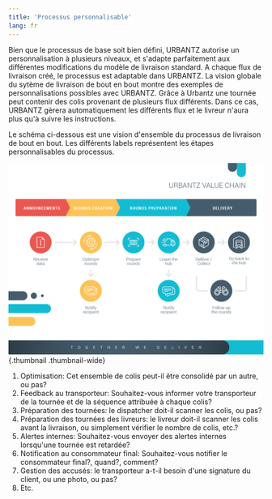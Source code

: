 ```yaml
---
title: 'Processus personnalisable'
lang: fr
---
```


Bien que le processus de base soit bien défini, URBANTZ autorise un personnalisation à plusieurs niveaux, et s'adapte parfaitement aux différentes modifications du modèle de livraison standard. A chaque flux de livraison créé, le processus est adaptable dans URBANTZ. La vision globale du sytème de livraison de bout en bout montre des exemples de personnalisations possibles avec URBANTZ.
Grâce à Urbantz une tournée peut contenir des colis provenant de plusieurs flux différents. Dans ce cas, URBANTZ gèrera automatiquement les différents flux et le livreur n'aura plus qu'à suivre les instructions.

Le schéma ci-dessous est une vision d'ensemble du processus de livraison de bout en bout. Les différents labels représentent les étapes personnalisables du processus.

![](process.jpg){.thumbnail .thumbnail-wide}

1.	Optimisation: Cet ensemble de colis peut-il être consolidé par un autre, ou pas?
2.	Feedback au transporteur: Souhaitez-vous informer votre transporteur de la tournée et de la séquence attribuée à chaque colis?
3.	Préparation des tournées: le dispatcher doit-il scanner les colis, ou pas?
4.	Préparation des tournées des livreurs: le livreur doit-il scanner les colis avant la livraison, ou simplement vérifier le nombre de colis, etc.? 
5.	Alertes internes: Souhaitez-vous envoyer des alertes internes lorsqu'une tournée est retardée?
6.	Notification au consommateur final: Souhaitez-vous notifier le consommateur final?, quand?, comment?
7.	Gestion des accusés: le transporteur a-t-il besoin d'une signature du client, ou une photo, ou pas? 
8.	Etc.